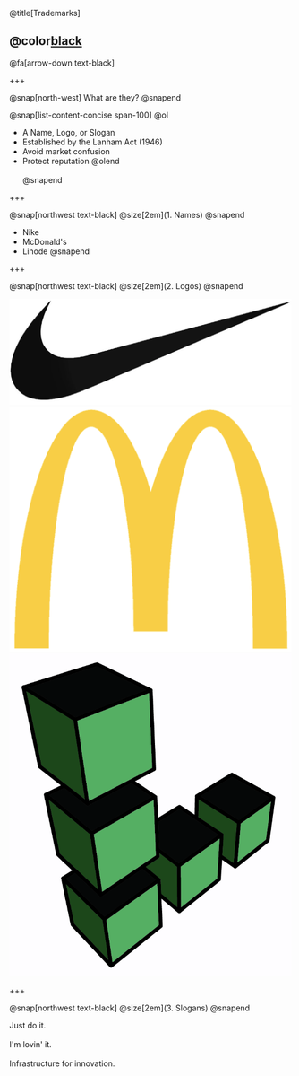 @title[Trademarks]

## @color[black](Trademarks)

@fa[arrow-down text-black]

+++

@snap[north-west]
What are they?
@snapend

@snap[list-content-concise span-100]
@ol
- A Name, Logo, or Slogan
- Established by the Lanham Act (1946)
- Avoid market confusion
- Protect reputation
@olend
<br><br>
@snapend

+++

@snap[northwest text-black]
@size[2em](1. Names)
@snapend

- Nike
- McDonald's
- Linode
@snapend

+++

@snap[northwest text-black]
@size[2em](2. Logos)
@snapend

![NIKE](template/img/nike.png)
<br>
![MCDONALDS](template/img/mcdonalds.png)
<br>
![LINODE](template/img/linode.png)

+++

@snap[northwest text-black]
@size[2em](3. Slogans)
@snapend

Just do it.
<br><br>
I'm lovin' it.
<br><br>
Infrastructure for innovation.
